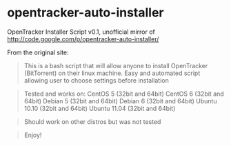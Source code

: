 opentracker-auto-installer
==========================

OpenTracker Installer Script v0.1, unofficial mirror of http://code.google.com/p/opentracker-auto-installer/

From the original site:


>This is a bash script that will allow anyone to install OpenTracker (BitTorrent) on their linux machine. Easy and automated script allowing user to choose settings before installation

>Tested and works on: CentOS 5 (32bit and 64bit) CentOS 6 (32bit and 64bit) Debian 5 (32bit and 64bit) Debian 6 (32bit and 64bit) Ubuntu 10.10 (32bit and 64bit) Ubuntu 11.04 (32bit and 64bit)

>Should work on other distros but was not tested

>Enjoy! 